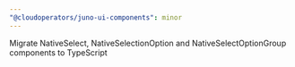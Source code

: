 ```yaml
---
"@cloudoperators/juno-ui-components": minor
---
```


Migrate NativeSelect, NativeSelectionOption and NativeSelectOptionGroup components to TypeScript
